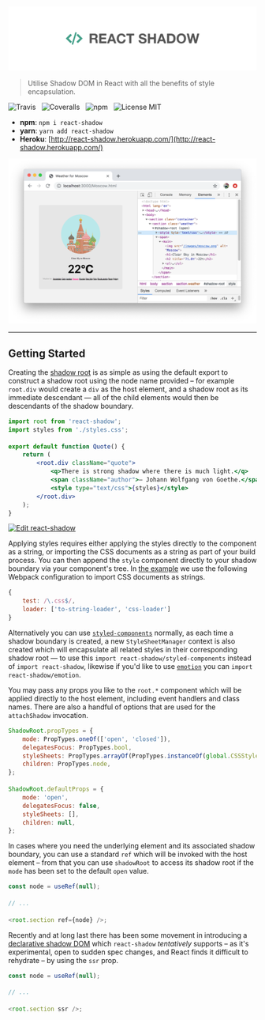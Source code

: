 ![ReactShadow](media/logo.png)

> Utilise Shadow DOM in React with all the benefits of style encapsulation.

![Travis](http://img.shields.io/travis/Wildhoney/ReactShadow.svg?style=flat-square)
&nbsp;
![Coveralls](https://img.shields.io/coveralls/Wildhoney/ReactShadow.svg?style=flat-square)
&nbsp;
![npm](http://img.shields.io/npm/v/react-shadow.svg?style=flat-square)
&nbsp;
![License MIT](https://img.shields.io/badge/license-MIT-lightgrey.svg?style=flat-square)

-   **npm**: `npm i react-shadow`
-   **yarn**: `yarn add react-shadow`
-   **Heroku**: [http://react-shadow.herokuapp.com/](http://react-shadow.herokuapp.com/)

![Screenshot](media/screenshot.png)

---

## Getting Started

Creating the [shadow root](https://www.w3.org/TR/shadow-dom/) is as simple as using the default export to construct a shadow root using the node name provided &ndash; for example `root.div` would create a `div` as the host element, and a shadow root as its immediate descendant &mdash; all of the child elements would then be descendants of the shadow boundary.

```jsx
import root from 'react-shadow';
import styles from './styles.css';

export default function Quote() {
    return (
        <root.div className="quote">
            <q>There is strong shadow where there is much light.</q>
            <span className="author">― Johann Wolfgang von Goethe.</span>
            <style type="text/css">{styles}</style>
        </root.div>
    );
}
```

[![Edit react-shadow](https://codesandbox.io/static/img/play-codesandbox.svg)](https://codesandbox.io/s/react-shadow-by6bo?fontsize=14)

Applying styles requires either applying the styles directly to the component as a string, or importing the CSS documents as a string as part of your build process. You can then append the `style` component directly to your shadow boundary via your component's tree. In [the example](https://github.com/Wildhoney/ReactShadow/tree/master/example) we use the following Webpack configuration to import CSS documents as strings.

```javascript
{
    test: /\.css$/,
    loader: ['to-string-loader', 'css-loader']
}
```

Alternatively you can use [`styled-components`](https://www.styled-components.com/) normally, as each time a shadow boundary is created, a new `StyleSheetManager` context is also created which will encapsulate all related styles in their corresponding shadow root &mdash; to use this `import react-shadow/styled-components` instead of `import react-shadow`, likewise if you'd like to use [`emotion`](https://emotion.sh/docs/styled) you can `import react-shadow/emotion`.

You may pass any props you like to the `root.*` component which will be applied directly to the host element, including event handlers and class names. There are also a handful of options that are used for the `attachShadow` invocation.

```javascript
ShadowRoot.propTypes = {
    mode: PropTypes.oneOf(['open', 'closed']),
    delegatesFocus: PropTypes.bool,
    styleSheets: PropTypes.arrayOf(PropTypes.instanceOf(global.CSSStyleSheet)),
    children: PropTypes.node,
};

ShadowRoot.defaultProps = {
    mode: 'open',
    delegatesFocus: false,
    styleSheets: [],
    children: null,
};
```

In cases where you need the underlying element and its associated shadow boundary, you can use a standard `ref` which will be invoked with the host element &ndash; from that you can use `shadowRoot` to access its shadow root if the `mode` has been set to the default `open` value.

```javascript
const node = useRef(null);

// ...

<root.section ref={node} />;
```

Recently and at long last there has been some movement in introducing a [declarative shadow DOM](https://tomalec.github.io/declarative-shadow-dom/) which `react-shadow` _tentatively_ supports &ndash; as it's experimental, open to sudden spec changes, and React finds it difficult to rehydrate &ndash; by using the `ssr` prop.

```javascript
const node = useRef(null);

// ...

<root.section ssr />;
```
